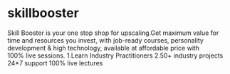 # skillbooster
Skill Booster is your one stop shop for upscaling.Get maximum value for time and resources you invest, with job-ready courses, personality development &amp; high technology, available at affordable price with 100% live sessions.
1.Learn Industry Practitioners
2.50+ industry projects
24*7 support
100% live lectures
